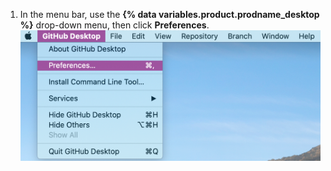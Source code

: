 1. In the menu bar, use the **{% data variables.product.prodname_desktop %}** drop-down menu, then click **Preferences**.
  ![The Preferences value in the {% data variables.product.prodname_desktop %} drop-down menu](/assets/images/help/desktop/mac-choose-preferences.png)
